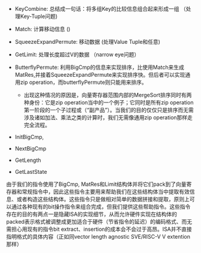 
* KeyCombine: 总结成一句话：将多组Key的比较信息组合起来形成一组 （处理Key-Tuple问题)
* Match: 计算移动信息 ()
* SqueezeExpandPermute: 移动数据 (处理Value Tuple和任意)
* GetLimit: 处理长度超过V的数据 （narrow eye问题）

* ButterflyPermute: 利用BigCmp的信息来实现排序，比使用Match来生成MatRes,并接着SqueezeExpandPermute来实现排序快。但后者可以实现通用zip operation，而butterflyPermute则只能用来排序。
    + 出现这种情况的原因是，向量寄存器范围内部的MergeSort排序同时有两种身份：它是zip operation当中的一个例子；它同时是所有zip operation第一阶段的一个子过程或（“副产品”）。当我们的目的仅仅只是排序而无需涉及诸如加法、乘法之类的计算时，我们无需像通用zip operation那样走完全流程。

* InitBigCmp,
* NextBigCmp
* GetLength
* GetLastState 

由于我们的指令使用了BigCmp, MatRes和Limit结构体并将它们pack到了向量寄存器和常规指令中，因此这些指令主要用来帮助我们在这些结构体当中提取有效信息、或者构造这些结构体。这些指令只是做相对简单的数据拼接和提取，原则上可以通过各种现有的bit操作指令来组合完成，但我们提供这些帮助指令。这些指令存在的目的有两点一是隐藏ISA的实现细节，从而允许硬件实现在结构体的packed表示格式被调整成更加适合于硬件（节省指令的延迟）的编码格式、而无需担心用现有的指令bit extract、insertion的成本会不会过于高昂。ISA并不直接指明格式的具体内容（正如同vector length agnostic SVE/RISC-V V extention那样）



